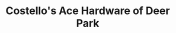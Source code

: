 ---
title: "Costello's Ace Hardware of Deer Park"
url: /deer-park/costellos-ace-hardware-of-deer-park/
shop: doityourself
---
